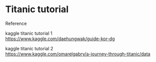 # Titanic tutorial

Reference   

kaggle titanic tutorial 1  
https://www.kaggle.com/daehungwak/guide-kor-dg  
  
kaggle titanic tutorial 2    
https://www.kaggle.com/omarelgabry/a-journey-through-titanic/data  
  
    
